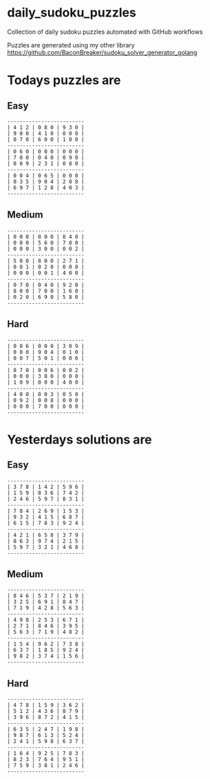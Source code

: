 
# daily_sudoku_puzzles 

Collection of daily sudoku puzzles automated with GitHub workflows 

Puzzles are generated using my other library https://github.com/BaconBreaker/sudoku_solver_generator_golang 
 

# Todays puzzles are 

## Easy 

```
-------------------------
| 4 1 2 | 0 8 0 | 9 3 0 | 
| 9 0 0 | 4 1 0 | 0 0 0 | 
| 0 7 0 | 6 0 0 | 1 0 0 | 
-------------------------
| 0 6 0 | 0 0 0 | 0 0 0 | 
| 7 0 0 | 0 4 0 | 0 9 0 | 
| 0 0 9 | 2 3 1 | 0 8 0 | 
-------------------------
| 0 0 4 | 0 6 5 | 0 0 0 | 
| 0 3 5 | 9 0 4 | 2 0 8 | 
| 6 9 7 | 1 2 8 | 4 0 3 | 
-------------------------
```
## Medium 

```
-------------------------
| 0 0 0 | 0 0 0 | 8 4 0 | 
| 0 0 0 | 5 6 0 | 7 0 0 | 
| 0 0 0 | 3 0 0 | 0 0 2 | 
-------------------------
| 5 0 0 | 8 0 0 | 2 7 1 | 
| 0 0 1 | 0 2 0 | 0 0 8 | 
| 0 0 0 | 0 0 1 | 4 0 0 | 
-------------------------
| 0 7 0 | 0 4 0 | 9 2 0 | 
| 8 0 0 | 7 0 0 | 1 6 0 | 
| 0 2 0 | 6 9 0 | 5 8 0 | 
-------------------------
```
## Hard 

```
-------------------------
| 0 0 6 | 0 0 0 | 3 0 9 | 
| 0 0 0 | 9 0 4 | 0 1 0 | 
| 0 0 7 | 5 0 1 | 0 0 6 | 
-------------------------
| 8 7 0 | 0 0 6 | 0 0 2 | 
| 0 0 0 | 3 8 0 | 0 0 0 | 
| 1 0 9 | 0 0 0 | 4 0 0 | 
-------------------------
| 4 0 0 | 0 0 3 | 0 5 0 | 
| 0 9 2 | 0 0 8 | 0 0 0 | 
| 0 0 0 | 7 0 0 | 0 0 0 | 
-------------------------
```
# Yesterdays solutions are 

## Easy 

```
-------------------------
| 3 7 8 | 1 4 2 | 5 9 6 | 
| 1 5 9 | 8 3 6 | 7 4 2 | 
| 2 4 6 | 5 9 7 | 8 3 1 | 
-------------------------
| 7 8 4 | 2 6 9 | 1 5 3 | 
| 9 3 2 | 4 1 5 | 6 8 7 | 
| 6 1 5 | 7 8 3 | 9 2 4 | 
-------------------------
| 4 2 1 | 6 5 8 | 3 7 9 | 
| 8 6 3 | 9 7 4 | 2 1 5 | 
| 5 9 7 | 3 2 1 | 4 6 8 | 
-------------------------
```
## Medium 

```
-------------------------
| 8 4 6 | 5 3 7 | 2 1 9 | 
| 3 2 5 | 6 9 1 | 8 4 7 | 
| 7 1 9 | 4 2 8 | 5 6 3 | 
-------------------------
| 4 9 8 | 2 5 3 | 6 7 1 | 
| 2 7 1 | 8 4 6 | 3 9 5 | 
| 5 6 3 | 7 1 9 | 4 8 2 | 
-------------------------
| 1 5 4 | 9 6 2 | 7 3 8 | 
| 6 3 7 | 1 8 5 | 9 2 4 | 
| 9 8 2 | 3 7 4 | 1 5 6 | 
-------------------------
```
## Hard 

```
-------------------------
| 4 7 8 | 1 5 9 | 3 6 2 | 
| 5 1 2 | 4 3 6 | 8 7 9 | 
| 3 9 6 | 8 7 2 | 4 1 5 | 
-------------------------
| 6 3 5 | 2 4 7 | 1 9 8 | 
| 9 8 7 | 6 1 3 | 5 2 4 | 
| 2 4 1 | 5 9 8 | 6 3 7 | 
-------------------------
| 1 6 4 | 9 2 5 | 7 8 3 | 
| 8 2 3 | 7 6 4 | 9 5 1 | 
| 7 5 9 | 3 8 1 | 2 4 6 | 
-------------------------
```
